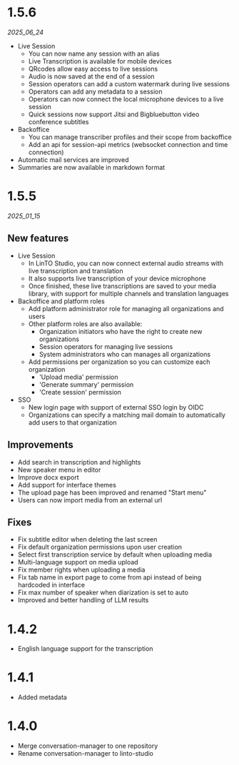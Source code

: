 # 1.5.6

_2025_06_24_

- Live Session
  - You can now name any session with an alias
  - Live Transcription is available for mobile devices
  - QRcodes allow easy access to live sessions
  - Audio is now saved at the end of a session
  - Session operators can add a custom watermark during live sessions
  - Operators can add any metadata to a session
  - Operators can now connect the local microphone devices to a live session
  - Quick sessions now support Jitsi and Bigbluebutton video conference subtitles
- Backoffice
  - You can manage transcriber profiles and their scope from backoffice
  - Add an api for session-api metrics (websocket connection and time connection)
- Automatic mail services are improved
- Summaries are now available in markdown format

# 1.5.5

_2025_01_15_

## New features

- Live Session
  - In LinTO Studio, you can now connect external audio streams with live transcription and translation
  - It also supports live transcription of your device microphone
  - Once finished, these live transcriptions are saved to your media library, with support for multiple channels and translation languages
- Backoffice and platform roles
  - Add platform administrator role for managing all organizations and users
  - Other platform roles are also available:
    - Organization initiators who have the right to create new organizations
    - Session operators for managing live sessions
    - System administrators who can manages all organizations
  - Add permissions per organization so you can customize each organization
    - 'Upload media' permission
    - 'Generate summary' permission
    - 'Create session' permission
- SSO
  - New login page with support of external SSO login by OIDC
  - Organizations can specify a matching mail domain to automatically add users to that organization

## Improvements

- Add search in transcription and highlights
- New speaker menu in editor
- Improve docx export
- Add support for interface themes
- The upload page has been improved and renamed "Start menu"
- Users can now import media from an external url

## Fixes

- Fix subtitle editor when deleting the last screen
- Fix default organization permissions upon user creation
- Select first transcription service by default when uploading media
- Multi-language support on media upload
- Fix member rights when uploading a media
- Fix tab name in export page to come from api instead of being hardcoded in interface
- Fix max number of speaker when diarization is set to auto
- Improved and better handling of LLM results

# 1.4.2

- English language support for the transcription

# 1.4.1

- Added metadata

# 1.4.0

- Merge conversation-manager to one repository
- Rename conversation-manager to linto-studio
